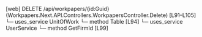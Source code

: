 [web] DELETE /api/workpapers/{id:Guid}  (Workpapers.Next.API.Controllers.WorkpapersController.Delete)  [L91–L105]
  └─ uses_service UnitOfWork
    └─ method Table [L94]
  └─ uses_service UserService
    └─ method GetFirmId [L99]

